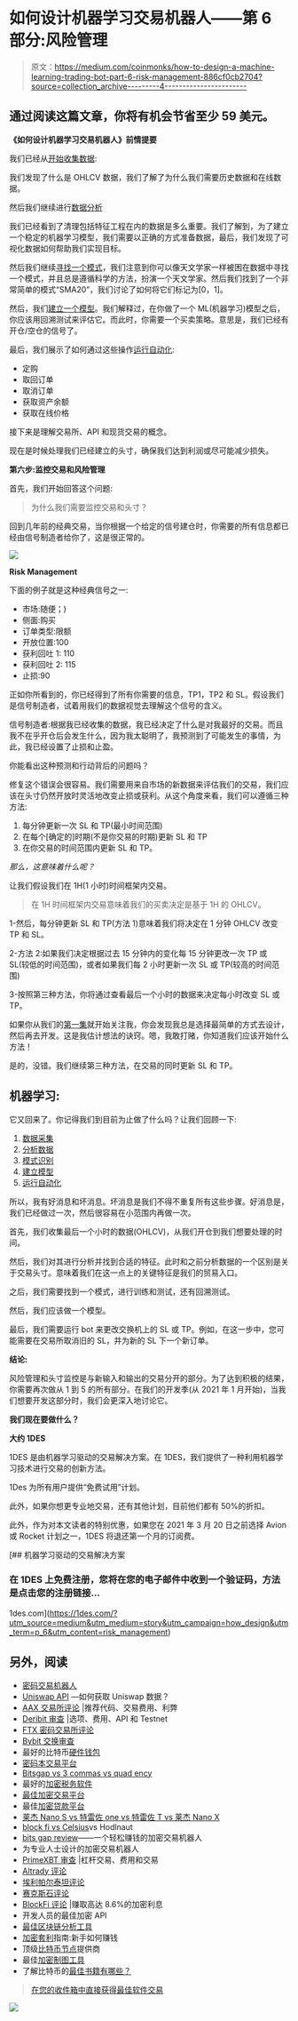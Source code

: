 # 如何设计机器学习交易机器人——第 6 部分:风险管理

> 原文：<https://medium.com/coinmonks/how-to-design-a-machine-learning-trading-bot-part-6-risk-management-886cf0cb2704?source=collection_archive---------4----------------------->

## 通过阅读这篇文章，你将有机会节省至少 59 美元。

**《如何设计机器学习交易机器人》前情提要**

我们已经从[开始收集数据](https://25mordad.medium.com/how-to-design-a-machine-learning-trading-bot-part1-data-collection-b63e36a7e606):

我们发现了什么是 OHLCV 数据，我们了解了为什么我们需要历史数据和在线数据。

然后我们继续进行[数据分析](https://25mordad.medium.com/how-to-design-a-machine-learning-trading-bot-part2-data-analysis-f42a669dcd4c)

我们已经看到了清理包括特征工程在内的数据是多么重要。我们了解到，为了建立一个稳定的机器学习模型，我们需要以正确的方式准备数据，最后，我们发现了可视化数据如何帮助我们实现目标。

然后我们继续[寻找一个模式](https://25mordad.medium.com/how-to-design-a-machine-learning-trading-bot-part3-pattern-recognition-e7736a5b558)，我们注意到你可以像天文学家一样被困在数据中寻找一个模式，并且总是遵循科学的方法，扮演一个天文学家。然后我们找到了一个非常简单的模式“SMA20”，我们讨论了如何将它们标记为[0，1]。

然后，我们[建立一个模型](https://25mordad.medium.com/how-to-design-a-machine-learning-trading-bot-part4-build-a-model-6db5f2aa0818)。我们解释过，在你做了一个 ML(机器学习)模型之后，你应该用回溯测试来评估它。而此时，你需要一个买卖策略。意思是，我们已经有开仓/空仓的信号了。

最后，我们展示了如何通过这些操作[运行自动化](https://25mordad.medium.com/how-to-design-a-machine-learning-trading-bot-part5-running-an-automation-e38bc1652e59):

*   定购
*   取回订单
*   取消订单
*   获取资产余额
*   获取在线价格

接下来是理解交易所、API 和现货交易的概念。

现在是时候处理我们已经建立的头寸，确保我们达到利润或尽可能减少损失。

**第六步:监控交易和风险管理**

首先，我们开始回答这个问题:

> 为什么我们需要监控交易和头寸？

回到几年前的经典交易，当你根据一个给定的信号建仓时，你需要的所有信息都已经由信号制造者给你了，这是很正常的。

![](img/9b191d873bb9420f5673ca8aa1c989ae.png)

**Risk Management**

下面的例子就是这种经典信号之一:

*   市场:随便；)
*   侧面:购买
*   订单类型:限额
*   开放位置:100
*   获利回吐 1: 110
*   获利回吐 2: 115
*   止损:90

正如你所看到的，你已经得到了所有你需要的信息，TP1，TP2 和 SL。假设我们是信号制造者，试着用我们的数据视觉去理解这个信号的含义。

信号制造者:根据我已经收集的数据，我已经决定了什么是对我最好的交易。而且我不在乎开仓后会发生什么，因为我太聪明了，我预测到了可能发生的事情，为此，我已经设置了止损和止盈。

你能看出这种预测和行动背后的问题吗？

修复这个错误会很容易。我们需要用来自市场的新数据来评估我们的交易，我们应该在头寸仍然开放时灵活地改变止损或获利。从这个角度来看，我们可以遵循三种方法:

1.  每分钟更新一次 SL 和 TP(最小时间范围)
2.  在每个[确定的]时期(不是你交易的时期)更新 SL 和 TP
3.  在你交易的时间范围内更新 SL 和 TP。

*那么，这意味着什么呢？*

让我们假设我们在 1H(1 小时)时间框架内交易。

> 在 1H 时间框架内交易意味着我们的买卖决定是基于 1H 的 OHLCV。

1-然后，每分钟更新 SL 和 TP(方法 1)意味着我们将决定在 1 分钟 OHLCV 改变 TP 和 SL。

2-方法 2:如果我们决定根据过去 15 分钟内的变化每 15 分钟更改一次 TP 或 SL(较低的时间范围)，或者如果我们每 2 小时更新一次 SL 或 TP(较高的时间范围)

3-按照第三种方法，你将通过查看最后一个小时的数据来决定每小时改变 SL 或 TP。

如果你从我们的[第一集](/coinmonks/how-to-design-a-machine-learning-trading-bot-part1-data-collection-b63e36a7e606)就开始关注我，你会发现我总是选择最简单的方式去设计，然后再去开发。这是我估计想法的诀窍。嗯，我敢打赌，你知道我们应该开始什么方法！

是的，没错。我们继续第三种方法，在交易的同时更新 SL 和 TP。

## **机器学习:**

它又回来了。你记得我们到目前为止做了什么吗？让我们回顾一下:

1.  [数据采集](/coinmonks/how-to-design-a-machine-learning-trading-bot-part1-data-collection-b63e36a7e606)
2.  [分析数据](https://25mordad.medium.com/how-to-design-a-machine-learning-trading-bot-part2-data-analysis-f42a669dcd4c)
3.  [模式识别](https://25mordad.medium.com/how-to-design-a-machine-learning-trading-bot-part3-pattern-recognition-e7736a5b558)
4.  [建立模型](https://25mordad.medium.com/how-to-design-a-machine-learning-trading-bot-part4-build-a-model-6db5f2aa0818)
5.  [运行自动化](https://25mordad.medium.com/how-to-design-a-machine-learning-trading-bot-part5-running-an-automation-e38bc1652e59)

所以，我有好消息和坏消息。坏消息是我们不得不重复所有这些步骤。好消息是，我们已经做过一次，然后很容易在小范围内再做一次。

首先，我们收集最后一个小时的数据(OHLCV)，从我们开仓到我们想要处理的时间。

然后，我们对其进行分析并找到合适的特征。此时和之前分析数据的一个区别是关于交易头寸。意味着我们在这一点上的关键特征是我们的贸易入口。

之后，我们需要找到一个模式，进行训练和测试，还有回溯测试。

然后，我们应该做一个模型。

最后，我们需要运行 bot 来更改交换机上的 SL 或 TP。例如，在这一步中，您可能需要在交易所取消旧的 SL，并为新的 SL 下一个新订单。

**结论:**

风险管理和头寸监控是与新输入和输出的交易分开的部分。为了达到积极的结果，你需要再次做从 1 到 5 的所有部分。在我们的开发季(从 2021 年 1 月开始)，当我们想要开发这部分时，我们会更深入地讨论它。

**我们现在要做什么？**

**大约 1DES**

1DES 是由机器学习驱动的交易解决方案。在 1DES，我们提供了一种利用机器学习技术进行交易的创新方法。

1Des 为所有用户提供“免费试用”计划。

此外，如果你想更专业地交易，还有其他计划，目前他们都有 50%的折扣。

此外，作为对本文读者的特别优惠，如果您在 2021 年 3 月 20 日之前选择 Avion 或 Rocket 计划之一，1DES 将退还第一个月的订阅费。

[](https://1des.com/?utm_source=medium&utm_medium=story&utm_campaign=how_design&utm_term=p_6&utm_content=risk_management) [## 机器学习驱动的交易解决方案

### 在 1DES 上免费注册，您将在您的电子邮件中收到一个验证码，方法是点击您的注册链接…

1des.com](https://1des.com/?utm_source=medium&utm_medium=story&utm_campaign=how_design&utm_term=p_6&utm_content=risk_management) 

## 另外，阅读

*   [密码交易机器人](/coinmonks/crypto-trading-bot-c2ffce8acb2a)
*   [Uniswap API](https://bitquery.io/blog/uniswap-pool-api) —如何获取 Uniswap 数据？
*   [AAX 交易所评论](/coinmonks/aax-exchange-review-2021-67c5ea09330c) |推荐代码、交易费用、利弊
*   [Deribit 审查](/coinmonks/deribit-review-options-fees-apis-and-testnet-2ca16c4bbdb2) |选项、费用、API 和 Testnet
*   [FTX 密码交易所评论](/coinmonks/ftx-crypto-exchange-review-53664ac1198f)
*   [Bybit 交换审查](/coinmonks/bybit-exchange-review-dbd570019b71)
*   最好的比特币[硬件钱包](/coinmonks/the-best-cryptocurrency-hardware-wallets-of-2020-e28b1c124069?source=friends_link&sk=324dd9ff8556ab578d71e7ad7658ad7c)
*   [密码本交易平台](/coinmonks/top-10-crypto-copy-trading-platforms-for-beginners-d0c37c7d698c)
*   [Bitsgap vs 3 commas vs quad ency](https://blog.coincodecap.com/bitsgap-3commas-quadency)
*   最好的[加密税务软件](/coinmonks/best-crypto-tax-tool-for-my-money-72d4b430816b)
*   [最佳加密交易平台](/coinmonks/the-best-crypto-trading-platforms-in-2020-the-definitive-guide-updated-c72f8b874555)
*   最佳[加密贷款平台](/coinmonks/top-5-crypto-lending-platforms-in-2020-that-you-need-to-know-a1b675cec3fa)
*   [莱杰 Nano S vs 特雷佐 one vs 特雷佐 T vs 莱杰 Nano X](https://blog.coincodecap.com/ledger-nano-s-vs-trezor-one-ledger-nano-x-trezor-t)
*   [block fi vs Celsius](/coinmonks/blockfi-vs-celsius-vs-hodlnaut-8a1cc8c26630)vs Hodlnaut
*   [bits gap review](/coinmonks/bitsgap-review-a-crypto-trading-bot-that-makes-easy-money-a5d88a336df2)——一个轻松赚钱的加密交易机器人
*   为专业人士设计的加密交易机器人
*   [PrimeXBT 审查](/coinmonks/primexbt-review-88e0815be858) |杠杆交易、费用和交易
*   [Altrady 评论](https://blog.coincodecap.com/altrady-reivew)
*   [埃利帕尔泰坦评论](/coinmonks/ellipal-titan-review-85e9071dd029)
*   [赛克斯石评论](https://blog.coincodecap.com/secux-stone-hardware-wallet-review)
*   [BlockFi 评论](/coinmonks/blockfi-review-53096053c097) |赚取高达 8.6%的加密利息
*   开发人员的最佳加密 API
*   [最佳区块链分析工具](https://bitquery.io/blog/best-blockchain-analysis-tools-and-software)
*   [加密套利](/coinmonks/crypto-arbitrage-guide-how-to-make-money-as-a-beginner-62bfe5c868f6)指南:新手如何赚钱
*   顶级[比特币节点](https://blog.coincodecap.com/bitcoin-node-solutions)提供商
*   最佳[加密制图工具](/coinmonks/what-are-the-best-charting-platforms-for-cryptocurrency-trading-85aade584d80)
*   了解比特币的[最佳书籍有哪些？](/coinmonks/what-are-the-best-books-to-learn-bitcoin-409aeb9aff4b)

> [在您的收件箱中直接获得最佳软件交易](/coinmonks/newsletters/coinmonks)

[![](img/160ce73bd06d46c2250251e7d5969f9d.png)](https://medium.com/coinmonks/newsletters/coinmonks)
